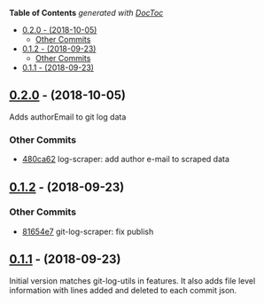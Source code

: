<!-- START doctoc generated TOC please keep comment here to allow auto update -->
<!-- DON'T EDIT THIS SECTION, INSTEAD RE-RUN doctoc TO UPDATE -->

**Table of Contents** _generated with [DocToc](https://github.com/thlorenz/doctoc)_

- [0.2.0 - (2018-10-05)](#020---2018-10-05)
  - [Other Commits](#other-commits)
- [0.1.2 - (2018-09-23)](#012---2018-09-23)
  - [Other Commits](#other-commits-1)
- [0.1.1 - (2018-09-23)](#011---2018-09-23)

<!-- END doctoc generated TOC please keep comment here to allow auto update -->

## [0.2.0](https://github.com/git-temporal/git-temporal/tree/master/packages/git-log-scraper/compare/v0.1.8...v0.2.0) - (2018-10-05)

Adds authorEmail to git log data

### Other Commits

- [480ca62](https://github.com/git-temporal/git-temporal/tree/master/packages/git-log-scraper/commit/480ca626a4e3e24ebfa152409d2ac75cd54d59a4) log-scraper: add author e-mail to scraped data

## [0.1.2](https://github.com/git-temporal/git-temporal/compare/v0.1.1...v0.1.2) - (2018-09-23)

### Other Commits

- [81654e7](https://github.com/git-temporal/git-temporal/commit/81654e750a432c815c9221ec60a2b4b7c5e84200) git-log-scraper: fix publish

## [0.1.1](git+https://github.com/git-temporal/git-temporal.git/compare/v0.1.0...v0.1.1) - (2018-09-23)

Initial version matches git-log-utils in features.
It also adds file level information with lines added and deleted to each commit json.
